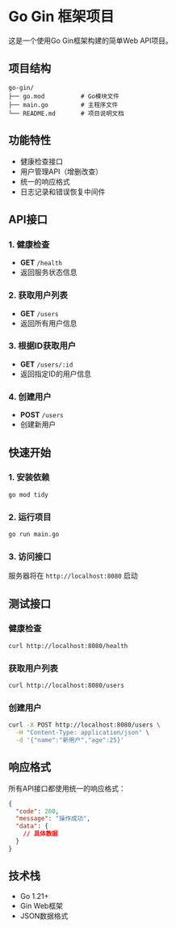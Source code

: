 # Go Gin 框架项目

这是一个使用Go Gin框架构建的简单Web API项目。

## 项目结构

```
go-gin/
├── go.mod          # Go模块文件
├── main.go         # 主程序文件
└── README.md       # 项目说明文档
```

## 功能特性

- 健康检查接口
- 用户管理API（增删改查）
- 统一的响应格式
- 日志记录和错误恢复中间件

## API接口

### 1. 健康检查
- **GET** `/health`
- 返回服务状态信息

### 2. 获取用户列表
- **GET** `/users`
- 返回所有用户信息

### 3. 根据ID获取用户
- **GET** `/users/:id`
- 返回指定ID的用户信息

### 4. 创建用户
- **POST** `/users`
- 创建新用户

## 快速开始

### 1. 安装依赖
```bash
go mod tidy
```

### 2. 运行项目
```bash
go run main.go
```

### 3. 访问接口
服务器将在 `http://localhost:8080` 启动

## 测试接口

### 健康检查
```bash
curl http://localhost:8080/health
```

### 获取用户列表
```bash
curl http://localhost:8080/users
```

### 创建用户
```bash
curl -X POST http://localhost:8080/users \
  -H "Content-Type: application/json" \
  -d '{"name":"新用户","age":25}'
```

## 响应格式

所有API接口都使用统一的响应格式：

```json
{
  "code": 200,
  "message": "操作成功",
  "data": {
    // 具体数据
  }
}
```

## 技术栈

- Go 1.21+
- Gin Web框架
- JSON数据格式
